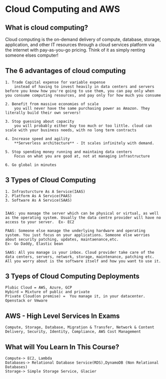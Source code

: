 # Cloud Computing and AWS
## What is cloud computing?
Cloud computing is the on-demand delivery of compute, database, storage, application, and other IT resources through a cloud services platform via the internet with pay-as-you-go pricing.
Think of it as simply renting someone elses computer!

## The 6 advantages of cloud computing
    1. Trade Capital expense for variable expense
        instead of having to invest heavily in data centers and servers before you know how you're going to use them, you can pay only when you consume computing resources, and pay only for how much you consume

    2. Benefit from massive economies of scale
        you will never have the same purchasing power as Amazon. They literally build their own servers!
    
    3. Stop guessing about capacity
        you will probably either buy too much or too little. cloud can scale with your business needs, with no long term contracts
    
    4. Increase speed and agility
        **Serverless architecture** - It scales infinitely with demand.

    5. Stop spending money running and maintaing data centers
        Focus on what you are good at, not at managing infrastructure

    6. Go global in minutes


## 3 Types of Cloud Computing
    1. Infrasturcture As A Service(IAAS)
    2. Platform As A Service(PAAS)
    3. Software As A Service(SAAS)


    IAAS: you manage the server which can be physical or virtual, as well as the operating system. Usually the data centre provider will have no access to your server.  Ex- EC2

    PAAS: Someone else manage the underlying hardware and operating system. You just focus on your applications. Someone else worries about security patching, updates, maintaenance,etc.
    Ex- Go Daddy, Elastic bean

    SAAS: All you manage is your inbox. Cloud provider take care of the data centers, servers, network, storage, maintenance, patching etc. All you worry about is the software itself and how you want to use it.

## 3 Tyeps of Cloud Computing Deployments
    Plubic Cloud = AWS, Azure, GCP
    Hybird = Mixture of public and private
    Private Cloud(on premise) =  You manage it, in your datacenter. Openstack or Vmware


## AWS - High Level Services In Exams
    Compute, Storage, Database, Migration & Transfer, Network & Content Delivery, Security, Identity, Compliance, AWS Cost Management

## What will You Learn In This Course?
    Compute-> EC2, Lambda
    Databases-> Relational Database Service(RDS),DynamoDB (Non Relational Databases)
    Storage-> Simple Storage Service, Glacier
